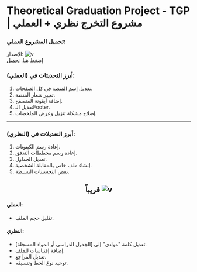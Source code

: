 
  # Theoretical Graduation Project - TGP  |  مشروع التخرج نظري + العملي

  ### تحميل المشروع العملي:
  الإصدار: <img alt="v" src="https://img.shields.io/badge/Version-2.1.0-blue">  
  إضغط هنا: [تحميل](https://github.com/Wesam-1110111/TGP/archive/refs/heads/main.zip)
  ### أبرز التحديثات في (العملي):
  1. تعديل إسم المنصة في كل الصفحات.
  2. تغيير شعار المنصة.
  3. إضافة أيقونة المتصفح.
  4. تعديل الـFooter.
  5. إصلاح مشكلة تنزيل وعرض الملخصات.

<hr>

### أبرز التعديلات في (النظري):
1. إعادة رسم الكينونات.
2. إعادة رسم مخططات التدفق.
3. تعديل الجداول.
4. إنشاء ملف خاص بالمقابلة الشخصية.
5. بعض التحسينات البسيطة.


<div align='center'>
  
<h2>قريباً <img alt="v" src="https://img.shields.io/badge/Version-2.1.1-blue">  </h2>

</div>

#### العملي:
-  تقليل حجم الملف. 

#### النظري:
- تعديل كلمة "موادي" إلى [الجدول الدراسي أو المواد المسجلة].
- إضافة إقتباسات للملف.
- تعديل المراجع.
- توحيد نوع الخط وتنسيقه.
